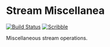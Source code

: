 # Stream Miscellanea

[![Build Status](https://github.com/camoy/stream-etc/workflows/build/badge.svg)](https://github.com/camoy/stream-etc/actions?query=workflow%3Abuild)
[![Scribble](https://img.shields.io/badge/Docs-Scribble-blue.svg)](https://docs.racket-lang.org/stream-etc/)

Miscellaneous stream operations.
